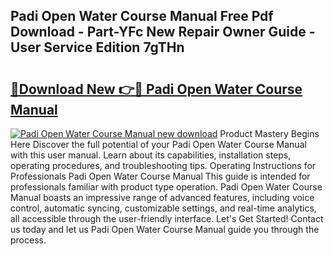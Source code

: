 ## Padi Open Water Course Manual Free Pdf Download - Part-YFc New Repair Owner Guide - User Service Edition 7gTHn

# <h2><a href="http://cf15977.oget.top/?id=Padi+Open+Water+Course+Manual">🔗Download New 👉🔴 Padi Open Water Course Manual</a></h2>

[![Padi Open Water Course Manual new download](https://i.imgur.com/5g1atiW.png)](http://cf15977.oget.top/?id=Padi+Open+Water+Course+Manual)
Product Mastery Begins Here Discover the full potential of your Padi Open Water Course Manual with this user manual. Learn about its capabilities, installation steps, operating procedures, and troubleshooting tips. Operating Instructions for Professionals Padi Open Water Course Manual This guide is intended for professionals familiar with product type operation. Padi Open Water Course Manual boasts an impressive range of advanced features, including voice control, automatic syncing, customizable settings, and real-time analytics, all accessible through the user-friendly interface. Let's Get Started! Contact us today and let us Padi Open Water Course Manual guide you through the process.
